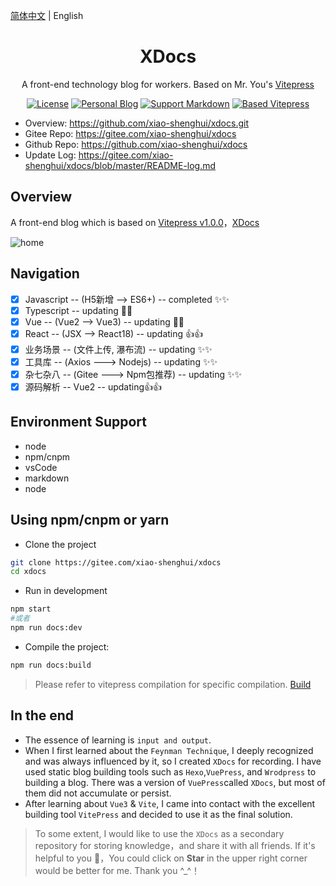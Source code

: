 [简体中文](./README.md) | English

<h1 align="center">XDocs</h1>
<div align="center">
A front-end technology blog for workers. Based on Mr. You's <a href="https://vuecomponent.github.io/ant-design-vue/docs/vue/introduce-cn/" target="_blank">Vitepress</a>
</div>

<div align="center">

[![License](https://img.shields.io/npm/l/package.json.svg?style=flat)](https://github.com/xiao-shenghui/xdocs)
[![Personal Blog](https://img.shields.io/badge/Personal-Blog-yellow?style=flat)](https://vitepress.dev/)
[![Support Markdown](https://img.shields.io/badge/Support-Markdown-red?style=flat)](https://vitepress.dev/)
[![Based Vitepress](https://img.shields.io/badge/Based-Vitepress-blue?style=flat)](https://vitepress.dev/)

</div>

- Overview: https://github.com/xiao-shenghui/xdocs.git
- Gitee Repo: https://gitee.com/xiao-shenghui/xdocs
- Github Repo: https://github.com/xiao-shenghui/xdocs
- Update Log: https://gitee.com/xiao-shenghui/xdocs/blob/master/README-log.md

Overview
----

A front-end blog which is based on [Vitepress v1.0.0](https://vitepress.dev/)，[XDocs](https://github.com/xiao-shenghui/xdocs.git) 

![home](https://gitee.com/xiao-shenghui/xdocs/raw/master/mdImg/home-2.0.png)


Navigation
----
- [x] Javascript -- (H5新增 --> ES6+) -- completed ✨✨
- [x] Typescript -- updating 🎉🎉
- [x] Vue -- (Vue2 --> Vue3) -- updating 🌹🌹
- [x] React -- (JSX --> React18) -- updating 👍👍
- [x] 业务场景 -- (文件上传, 瀑布流) -- updating ✨✨
- [x] 工具库 -- (Axios ---> Nodejs) -- updating ✨✨
- [x] 杂七杂八 -- (Gitee ---> Npm包推荐) -- updating ✨✨
- [x] 源码解析 -- Vue2 -- updating👍👍

Environment Support
----
- node
- npm/cnpm
- vsCode
- markdown
- node


Using npm/cnpm or yarn
----

- Clone the project
```bash
git clone https://gitee.com/xiao-shenghui/xdocs
cd xdocs
```

- Run in development
```bash
npm start 
#或者
npm run docs:dev
```

- Compile the project: 
```bash
npm run docs:build
```
>Please refer to vitepress compilation for specific compilation. [Build](https://vitepress.dev/reference/site-config#build)


In the end
----
- The essence of learning is `input and output`.   
- When I first learned about the `Feynman Technique`, I deeply recognized and was always influenced by it, so I created `XDocs` for recording. I have used static blog building tools such as `Hexo`,`VuePress`, and `Wrodpress` to building a blog. There was a version of `VuePress`called `XDocs`, but most of them did not accumulate or persist.
- After learning about `Vue3` & `Vite`, I came into contact with the excellent building tool `VitePress` and decided to use it as the final solution.

> To some extent, I would like to use the `XDocs` as a secondary repository for storing knowledge，and share it with all friends.
> If it's helpful to you 🌹，You could click on **Star** in the upper right corner would be better for me. Thank you ^_^！
